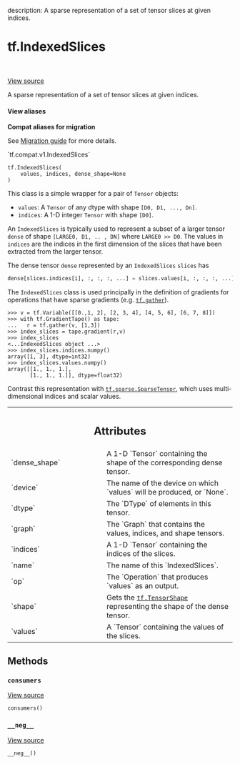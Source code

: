 description: A sparse representation of a set of tensor slices at given indices.

<div itemscope itemtype="http://developers.google.com/ReferenceObject">
<meta itemprop="name" content="tf.IndexedSlices" />
<meta itemprop="path" content="Stable" />
<meta itemprop="property" content="__init__"/>
<meta itemprop="property" content="__neg__"/>
<meta itemprop="property" content="consumers"/>
</div>

# tf.IndexedSlices

<!-- Insert buttons and diff -->

<table class="tfo-notebook-buttons tfo-api nocontent" align="left">

</table>

<a target="_blank" class="external" href="/code/stable/tensorflow/python/framework/indexed_slices.py">View source</a>



A sparse representation of a set of tensor slices at given indices.

<section class="expandable">
  <h4 class="showalways">View aliases</h4>
  <p>
<b>Compat aliases for migration</b>
<p>See
<a href="https://www.tensorflow.org/guide/migrate">Migration guide</a> for
more details.</p>
<p>`tf.compat.v1.IndexedSlices`</p>
</p>
</section>

<pre class="devsite-click-to-copy prettyprint lang-py tfo-signature-link">
<code>tf.IndexedSlices(
    values, indices, dense_shape=None
)
</code></pre>



<!-- Placeholder for "Used in" -->

This class is a simple wrapper for a pair of `Tensor` objects:

* `values`: A `Tensor` of any dtype with shape `[D0, D1, ..., Dn]`.
* `indices`: A 1-D integer `Tensor` with shape `[D0]`.

An `IndexedSlices` is typically used to represent a subset of a larger
tensor `dense` of shape `[LARGE0, D1, .. , DN]` where `LARGE0 >> D0`.
The values in `indices` are the indices in the first dimension of
the slices that have been extracted from the larger tensor.

The dense tensor `dense` represented by an `IndexedSlices` `slices` has

```python
dense[slices.indices[i], :, :, :, ...] = slices.values[i, :, :, :, ...]
```

The `IndexedSlices` class is used principally in the definition of
gradients for operations that have sparse gradients
(e.g. <a href="../tf/gather.md"><code>tf.gather</code></a>).

```
>>> v = tf.Variable([[0.,1, 2], [2, 3, 4], [4, 5, 6], [6, 7, 8]])
>>> with tf.GradientTape() as tape:
...   r = tf.gather(v, [1,3])
>>> index_slices = tape.gradient(r,v)
>>> index_slices
<...IndexedSlices object ...>
>>> index_slices.indices.numpy()
array([1, 3], dtype=int32)
>>> index_slices.values.numpy()
array([[1., 1., 1.],
       [1., 1., 1.]], dtype=float32)
```

Contrast this representation with
<a href="../tf/sparse/SparseTensor.md"><code>tf.sparse.SparseTensor</code></a>,
which uses multi-dimensional indices and scalar values.



<!-- Tabular view -->
 <table class="responsive fixed orange">
<colgroup><col width="214px"><col></colgroup>
<tr><th colspan="2"><h2 class="add-link">Attributes</h2></th></tr>

<tr>
<td>
`dense_shape`<a id="dense_shape"></a>
</td>
<td>
A 1-D `Tensor` containing the shape of the corresponding dense tensor.
</td>
</tr><tr>
<td>
`device`<a id="device"></a>
</td>
<td>
The name of the device on which `values` will be produced, or `None`.
</td>
</tr><tr>
<td>
`dtype`<a id="dtype"></a>
</td>
<td>
The `DType` of elements in this tensor.
</td>
</tr><tr>
<td>
`graph`<a id="graph"></a>
</td>
<td>
The `Graph` that contains the values, indices, and shape tensors.
</td>
</tr><tr>
<td>
`indices`<a id="indices"></a>
</td>
<td>
A 1-D `Tensor` containing the indices of the slices.
</td>
</tr><tr>
<td>
`name`<a id="name"></a>
</td>
<td>
The name of this `IndexedSlices`.
</td>
</tr><tr>
<td>
`op`<a id="op"></a>
</td>
<td>
The `Operation` that produces `values` as an output.
</td>
</tr><tr>
<td>
`shape`<a id="shape"></a>
</td>
<td>
Gets the <a href="../tf/TensorShape.md"><code>tf.TensorShape</code></a> representing the shape of the dense tensor.
</td>
</tr><tr>
<td>
`values`<a id="values"></a>
</td>
<td>
A `Tensor` containing the values of the slices.
</td>
</tr>
</table>



## Methods

<h3 id="consumers"><code>consumers</code></h3>

<a target="_blank" class="external" href="/code/stable/tensorflow/python/framework/indexed_slices.py">View source</a>

<pre class="devsite-click-to-copy prettyprint lang-py tfo-signature-link">
<code>consumers()
</code></pre>




<h3 id="__neg__"><code>__neg__</code></h3>

<a target="_blank" class="external" href="/code/stable/tensorflow/python/framework/indexed_slices.py">View source</a>

<pre class="devsite-click-to-copy prettyprint lang-py tfo-signature-link">
<code>__neg__()
</code></pre>






